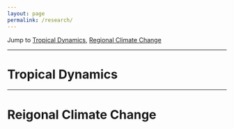 ```yaml
---
layout: page
permalink: /research/   
---     
```


Jump to [Tropical Dynamics](#tropical-dynamics), [Regional Climate Change](#regional-climate-change)

---      

# Tropical Dynamics    


-----
# Reigonal Climate Change


